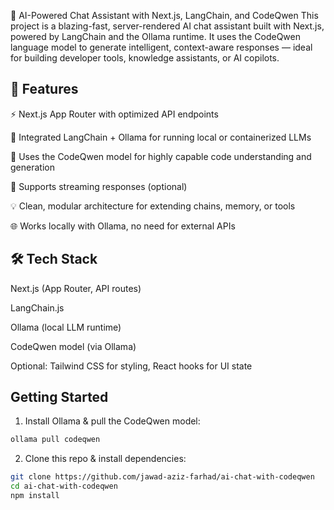 🧠 AI-Powered Chat Assistant with Next.js, LangChain, and CodeQwen
This project is a blazing-fast, server-rendered AI chat assistant built with Next.js, powered by LangChain and the Ollama runtime. It uses the CodeQwen language model to generate intelligent, context-aware responses — ideal for building developer tools, knowledge assistants, or AI copilots.

## 🚀 Features

⚡ Next.js App Router with optimized API endpoints

🤖 Integrated LangChain + Ollama for running local or containerized LLMs

🧬 Uses the CodeQwen model for highly capable code understanding and generation

🔄 Supports streaming responses (optional)

💡 Clean, modular architecture for extending chains, memory, or tools

🌐 Works locally with Ollama, no need for external APIs

## 🛠️ Tech Stack

Next.js (App Router, API routes)

LangChain.js

Ollama (local LLM runtime)

CodeQwen model (via Ollama)

Optional: Tailwind CSS for styling, React hooks for UI state

## Getting Started

1. Install Ollama & pull the CodeQwen model:

```bash
ollama pull codeqwen
```

2. Clone this repo & install dependencies:

```bash
git clone https://github.com/jawad-aziz-farhad/ai-chat-with-codeqwen
cd ai-chat-with-codeqwen
npm install
```
